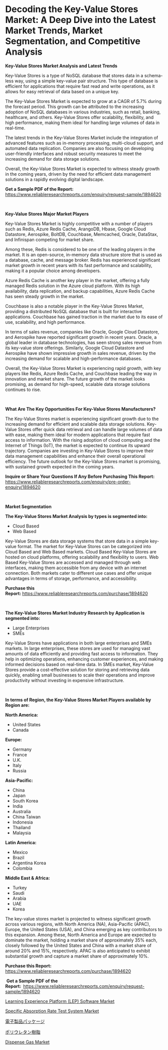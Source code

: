 <p><h1>Decoding the Key-Value Stores Market: A Deep Dive into the Latest Market Trends, Market Segmentation, and Competitive Analysis</h1></p><p><strong>Key-Value Stores Market Analysis and Latest Trends</strong></p>
<p><p>Key-Value Stores is a type of NoSQL database that stores data in a schema-less way, using a simple key-value pair structure. This type of database is efficient for applications that require fast read and write operations, as it allows for easy retrieval of data based on a unique key.</p><p>The Key-Value Stores Market is expected to grow at a CAGR of 5.7% during the forecast period. This growth can be attributed to the increasing adoption of NoSQL databases in various industries, such as retail, banking, healthcare, and others. Key-Value Stores offer scalability, flexibility, and high performance, making them ideal for handling large volumes of data in real-time.</p><p>The latest trends in the Key-Value Stores Market include the integration of advanced features such as in-memory processing, multi-cloud support, and automated data replication. Companies are also focusing on developing user-friendly interfaces and robust security measures to meet the increasing demand for data storage solutions.</p><p>Overall, the Key-Value Stores Market is expected to witness steady growth in the coming years, driven by the need for efficient data management solutions in a rapidly evolving digital landscape.</p></p>
<p><strong>Get a Sample PDF of the Report:&nbsp;</strong> <a href="https://www.reliableresearchreports.com/enquiry/request-sample/1894620">https://www.reliableresearchreports.com/enquiry/request-sample/1894620</a></p>
<p>&nbsp;</p>
<p><strong>Key-Value Stores Major Market Players</strong></p>
<p><p>Key-Value Stores Market is highly competitive with a number of players such as Redis, Azure Redis Cache, ArangoDB, Hbase, Google Cloud Datastore, Aerospike, BoltDB, Couchbase, Memcached, Oracle, DataStax, and Infinispan competing for market share. </p><p>Among these, Redis is considered to be one of the leading players in the market. It is an open-source, in-memory data structure store that is used as a database, cache, and message broker. Redis has experienced significant market growth in recent years with its fast performance and scalability, making it a popular choice among developers.</p><p>Azure Redis Cache is another key player in the market, offering a fully managed Redis solution in the Azure cloud platform. With its high availability, data replication, and backup capabilities, Azure Redis Cache has seen steady growth in the market.</p><p>Couchbase is also a notable player in the Key-Value Stores Market, providing a distributed NoSQL database that is built for interactive applications. Couchbase has gained traction in the market due to its ease of use, scalability, and high performance.</p><p>In terms of sales revenue, companies like Oracle, Google Cloud Datastore, and Aerospike have reported significant growth in recent years. Oracle, a global leader in database technologies, has seen strong sales revenue from its key-value store offerings. Similarly, Google Cloud Datastore and Aerospike have shown impressive growth in sales revenue, driven by the increasing demand for scalable and high-performance databases.</p><p>Overall, the Key-Value Stores Market is experiencing rapid growth, with key players like Redis, Azure Redis Cache, and Couchbase leading the way in innovation and market share. The future growth of the market looks promising, as demand for high-speed, scalable data storage solutions continues to rise.</p></p>
<p>&nbsp;</p>
<p><strong>What Are The Key Opportunities For Key-Value Stores Manufacturers?</strong></p>
<p><p>The Key-Value Stores market is experiencing significant growth due to the increasing demand for efficient and scalable data storage solutions. Key-Value Stores offer quick data retrieval and can handle large volumes of data with ease, making them ideal for modern applications that require fast access to information. With the rising adoption of cloud computing and the Internet of Things (IoT), the market is expected to continue its upward trajectory. Companies are investing in Key-Value Stores to improve their data management capabilities and enhance their overall operational efficiency. The future outlook for the Key-Value Stores market is promising, with sustained growth expected in the coming years.</p></p>
<p><strong>Inquire or Share Your Questions If Any Before Purchasing This Report:</strong> <a href="https://www.reliableresearchreports.com/enquiry/pre-order-enquiry/1894620">https://www.reliableresearchreports.com/enquiry/pre-order-enquiry/1894620</a></p>
<p>&nbsp;</p>
<p><strong>Market Segmentation</strong></p>
<p><strong>The Key-Value Stores Market Analysis by types is segmented into:</strong></p>
<p><ul><li>Cloud Based</li><li>Web Based</li></ul></p>
<p><p>Key-Value Stores are data storage systems that store data in a simple key-value format. The market for Key-Value Stores can be categorized into Cloud Based and Web Based markets. Cloud Based Key-Value Stores are hosted on cloud platforms, offering scalability and flexibility to users. Web Based Key-Value Stores are accessed and managed through web interfaces, making them accessible from any device with an internet connection. Both markets cater to different use cases and offer unique advantages in terms of storage, performance, and accessibility.</p></p>
<p><strong>Purchase this Report:&nbsp;</strong><a href="https://www.reliableresearchreports.com/purchase/1894620">https://www.reliableresearchreports.com/purchase/1894620</a></p>
<p>&nbsp;</p>
<p><strong>The Key-Value Stores Market Industry Research by Application is segmented into:</strong></p>
<p><ul><li>Large Enterprises</li><li>SMEs</li></ul></p>
<p><p>Key-Value Stores have applications in both large enterprises and SMEs markets. In large enterprises, these stores are used for managing vast amounts of data efficiently and providing fast access to information. They help in optimizing operations, enhancing customer experiences, and making informed decisions based on real-time data. In SMEs market, Key-Value Stores provide a cost-effective solution for storing and retrieving data quickly, enabling small businesses to scale their operations and improve productivity without investing in expensive infrastructure.</p></p>
<p>&nbsp;</p>
<p><strong>In terms of Region, the Key-Value Stores Market Players available by Region are:</strong></p>
<p>
    <p> <strong> North America: </strong>
        <ul>
            <li>United States</li>
            <li>Canada</li>
        </ul>
        </p> 
    <p> <strong> Europe: </strong>
        <ul>
            <li>Germany</li>
            <li>France</li>
            <li>U.K.</li>
            <li>Italy</li>
            <li>Russia</li>
        </ul>
        </p> 
    <p> <strong> Asia-Pacific: </strong>
        <ul>
            <li>China</li>
            <li>Japan</li>
            <li>South Korea</li>
            <li>India</li>
            <li>Australia</li>
            <li>China Taiwan</li>
            <li>Indonesia</li>
            <li>Thailand</li>
            <li>Malaysia</li>
        </ul>
        </p> 
    <p> <strong> Latin America: </strong>
        <ul>
            <li>Mexico</li>
            <li>Brazil</li>
            <li>Argentina Korea</li>
            <li>Colombia</li>
        </ul>
        </p> 
    <p> <strong> Middle East & Africa: </strong>
        <ul>
            <li>Turkey</li>
            <li>Saudi</li>
            <li>Arabia</li>
            <li>UAE</li>
            <li>Korea</li>
        </ul>
    </p>
    </p>
<p><p>The key-value stores market is projected to witness significant growth across various regions, with North America (NA), Asia-Pacific (APAC), Europe, the United States (USA), and China emerging as key contributors to this expansion. Among these, North America and Europe are expected to dominate the market, holding a market share of approximately 35% each, closely followed by the United States and China with a market share of around 20% and 15%, respectively. APAC is also anticipated to exhibit substantial growth and capture a market share of approximately 10%.</p></p>
<p><strong>Purchase this Report: </strong><a href="https://www.reliableresearchreports.com/purchase/1894620">https://www.reliableresearchreports.com/purchase/1894620</a></p>
<p>&nbsp;<strong>Get a Sample PDF of the Report:&nbsp;&nbsp;</strong><a href="https://www.reliableresearchreports.com/enquiry/request-sample/1894620">https://www.reliableresearchreports.com/enquiry/request-sample/1894620</a></p>
<p><strong></strong></p>
<p><p><a href="https://github.com/nicholepatriciadoylenwnrjr0/Market-Research-Report-List-1/blob/main/learning-experience-platform-lep-software-market.md">Learning Experience Platform (LEP) Software Market</a></p><p><a href="https://bubble-tree-ea4.notion.site/Specific-Absorption-Rate-Test-System-Market-Size-Growth-and-Forecast-from-2024-2031-46a3e52b03064483b08e8733d9a186bc">Specific Absorption Rate Test System Market</a></p><p><a href="https://medium.com/@arturokrs2023/%E9%9B%BB%E5%AD%90%E8%A3%BD%E5%93%81%E5%8C%85%E8%A3%85%E5%B8%82%E5%A0%B4%E5%B1%95%E6%9C%9B-%E6%A5%AD%E7%95%8C%E3%81%AE%E6%A6%82%E8%A6%81%E3%81%A8%E4%BA%88%E6%B8%AC-2024%E5%B9%B4%E3%81%8B%E3%82%892031%E5%B9%B4-ac8d020ef820">電子製品パッケージ</a></p><p><a href="https://medium.com/@presleymertz2021/%E3%83%9D%E3%83%AA%E3%82%A6%E3%83%AC%E3%82%BF%E3%83%B3%E6%A8%B9%E8%84%82%E5%B8%82%E5%A0%B4-%E3%82%BF%E3%82%A4%E3%83%97-%E5%BF%9C%E7%94%A8-%E5%9C%B0%E7%90%86%E3%81%AB%E3%82%88%E3%82%8B%E5%8C%85%E6%8B%AC%E7%9A%84%E3%81%AA%E8%A9%95%E4%BE%A1-e72d11c862d8">ポリウレタン樹脂</a></p><p><a href="https://view.publitas.com/reportprime-1/dispense-gas-market-share-market-new-trends-analysis-report-by-type-by-application-by-end-use-by-region-and-segment-forecasts-2024-2031/">Dispense Gas Market</a></p></p>